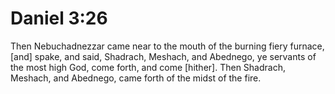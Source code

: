 # Daniel 3:26

Then Nebuchadnezzar came near to the mouth of the burning fiery furnace, [and] spake, and said, Shadrach, Meshach, and Abednego, ye servants of the most high God, come forth, and come [hither]. Then Shadrach, Meshach, and Abednego, came forth of the midst of the fire.